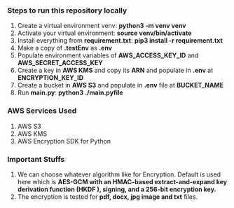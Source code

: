 ### Steps to run this repository locally

<ol>
  <li>Create a virtual environment venv: <strong>python3 -m venv venv</strong></li>
  <li>Activate your virtual environment: <strong>source venv/bin/activate</strong></li>
  <li>Install everything from <strong>requirement.txt</strong>: <strong>pip3 install -r requirement.txt</strong></li>
  <li>Make a copy of <strong>.testEnv</strong> as <strong>.env</strong></li>
  <li>Populate environment variables of <strong>AWS_ACCESS_KEY_ID</strong> and <strong>AWS_SECRET_ACCESS_KEY</strong></li>
  <li>Create a key in <strong>AWS KMS</strong> and copy its <strong>ARN</strong> and populate in <strong>.env</strong> at <strong>ENCRYPTION_KEY_ID</strong></li>
  <li>Create a bucket in <strong>AWS S3</strong> and populate in <strong>.env</strong> file at <strong>BUCKET_NAME</strong></li>
  <li>Run <strong>main.py</strong>: <strong>python3 ./main.pyfile</strong></li>
</ol>

### AWS Services Used

<ol>
  <li>AWS S3</li>
  <li>AWS KMS</li>
  <li>AWS Encryption SDK for Python</li>
</ol>
   
### Important Stuffs
<ol>
  <li>We can choose whatever algorithm like for Encryption. Default is used here which is <strong>AES-GCM with an HMAC-based extract-and-expand key derivation function (HKDF ), signing, and a 256-bit encryption key.</strong></li>
  <li>The encryption is tested for <strong>pdf, docx, jpg image and txt</strong> files.</li>
<ol>
